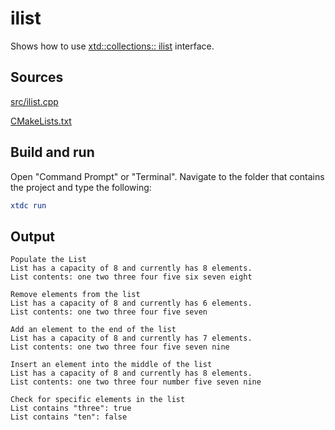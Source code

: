 # ilist

Shows how to use [xtd::collections:: ilist](https://gammasoft71.github.io/xtd/reference_guides/latest/group__interfaces_gaf2cca35e1002dd44cdfa244b0654d6b4.html#gaf2cca35e1002dd44cdfa244b0654d6b4) interface.

## Sources

[src/ilist.cpp](src/ilist.cpp)

[CMakeLists.txt](CMakeLists.txt)

## Build and run

Open "Command Prompt" or "Terminal". Navigate to the folder that contains the project and type the following:

```cmake
xtdc run
```

## Output

```
Populate the List
List has a capacity of 8 and currently has 8 elements.
List contents: one two three four five six seven eight

Remove elements from the list
List has a capacity of 8 and currently has 6 elements.
List contents: one two three four five seven

Add an element to the end of the list
List has a capacity of 8 and currently has 7 elements.
List contents: one two three four five seven nine

Insert an element into the middle of the list
List has a capacity of 8 and currently has 8 elements.
List contents: one two three four number five seven nine

Check for specific elements in the list
List contains "three": true
List contains "ten": false
```
